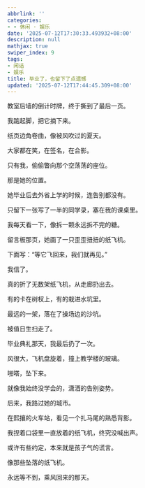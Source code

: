 ```yaml
---
abbrlink: ''
categories:
- - 休闲 · 娱乐
date: '2025-07-12T17:30:33.493932+08:00'
description: null
mathjax: true
swiper_index: 9
tags:
- 闲话
- 娱乐
title: 毕业了，也留下了点遗憾
updated: '2025-07-12T17:44:45.309+08:00'
---
```

教室后墙的倒计时牌，终于撕到了最后一页。

我踮起脚，把它摘下来。

纸页边角卷曲，像被风吹过的夏天。

大家都在笑，在签名，在合影。

只有我，偷偷瞥向那个空荡荡的座位。

那是她的位置。

她毕业后去外省上学的时候，连告别都没有。

只留下一张写了一半的同学录，塞在我的课桌里。

我每天看一下，像拆一颗永远拆不完的糖。

留言板那页，她画了一只歪歪扭扭的纸飞机。

下面写：“等它飞回来，我们就再见。”

我信了。

真的折了无数架纸飞机，从走廊扔出去。

有的卡在树杈上，有的栽进水坑里。

最远的一架，落在了操场边的沙坑。

被值日生扫走了。

毕业典礼那天，我最后扔了一次。

风很大，飞机盘旋着，撞上教学楼的玻璃。

啪嗒，坠下来。

就像我始终没学会的，潇洒的告别姿势。

后来，我路过她的城市。

在熙攘的火车站，看见一个扎马尾的熟悉背影。

我捏着口袋里一直放着的纸飞机，终究没喊出声。

或许有些约定，本来就是孩子气的谎言。

像那些坠落的纸飞机。

永远等不到，乘风回来的那天。
